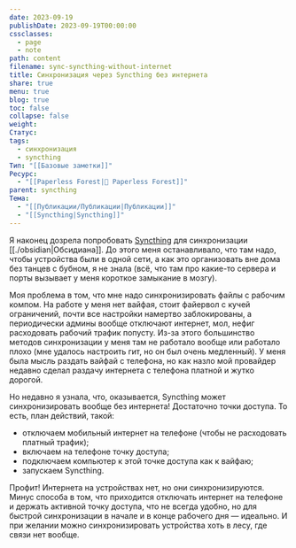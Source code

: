 ```yaml
---
date: 2023-09-19
publishDate: 2023-09-19T00:00:00
cssclasses:
  - page
  - note
path: content
filename: sync-syncthing-without-internet
title: Синхронизация через Syncthing без интернета
share: true
menu: true
blog: true
toc: false
collapse: false
weight: 
Статус: 
tags:
  - синхронизация
  - syncthing
Тип: "[[Базовые заметки]]"
Ресурс:
  - "[[Paperless Forest|🌱 Paperless Forest]]"
parent: syncthing
Тема:
  - "[[Публикации/Публикации|Публикации]]"
  - "[[Syncthing|Syncthing]]"
---
```



Я наконец дозрела попробовать [Syncthing](https://syncthing.net/) для синхронизации [[./obsidian|Обсидиана]]. До этого меня останавливало, что там надо, чтобы устройства были в одной сети, а как это организовать вне дома без танцев с бубном, я не знала (всё, что там про какие-то сервера и порты вызывает у меня короткое замыкание в мозгу).

Моя проблема в том, что мне надо синхронизировать файлы с рабочим компом. На работе у меня нет вайфая, стоит файервол с кучей ограничений, почти все настройки намертво заблокированы, а периодически админы вообще отключают интернет, мол, нефиг расходовать рабочий трафик попусту. Из-за этого большинство методов синхронизации у меня там не работало вообще или работало плохо (мне удалось настроить гит, но он был очень медленный). У меня была мысль раздать вайфай с телефона, но как назло мой провайдер недавно сделал раздачу интернета с телефона платной и жутко дорогой.

Но недавно я узнала, что, оказывается, Syncthing может синхронизировать вообще без интернета! Достаточно точки доступа. То есть, план действий, такой:
- отключаем мобильный интернет на телефоне (чтобы не расходовать платный трафик);
- включаем на телефоне точку доступа;
- подключаем компьютер к этой точке доступа как к вайфаю;
- запускаем Syncthing.

Профит! Интернета на устройствах нет, но они синхронизируются. Минус способа в том, что приходится отключать интернет на телефоне и держать активной точку доступа, что не всегда удобно, но для быстрой синхронизации в начале и в конце рабочего дня — идеально. И при желании можно синхронизировать устройства хоть в лесу, где связи нет вообще.